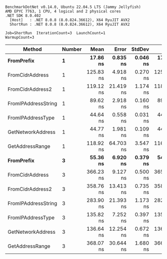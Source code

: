 ```

BenchmarkDotNet v0.14.0, Ubuntu 22.04.5 LTS (Jammy Jellyfish)
AMD EPYC 7763, 1 CPU, 4 logical and 2 physical cores
.NET SDK 8.0.402
  [Host]   : .NET 8.0.8 (8.0.824.36612), X64 RyuJIT AVX2
  ShortRun : .NET 8.0.8 (8.0.824.36612), X64 RyuJIT AVX2

Job=ShortRun  IterationCount=3  LaunchCount=1  
WarmupCount=3  

```
| Method              | Number | Mean      | Error     | StdDev   | Min       | Max       | Gen0   | Allocated |
|-------------------- |------- |----------:|----------:|---------:|----------:|----------:|-------:|----------:|
| **FromPrefix**          | **1**      |  **17.86 ns** |  **0.835 ns** | **0.046 ns** |  **17.81 ns** |  **17.91 ns** | **0.0007** |      **56 B** |
| FromCidrAddress     | 1      | 125.83 ns |  4.918 ns | 0.270 ns | 125.64 ns | 126.13 ns | 0.0012 |     112 B |
| FromCidrAddress2    | 1      | 119.12 ns | 21.419 ns | 1.174 ns | 118.03 ns | 120.36 ns | 0.0012 |     112 B |
| FromIPAddressString | 1      |  89.62 ns |  2.918 ns | 0.160 ns |  89.51 ns |  89.80 ns | 0.0006 |      56 B |
| FromIPAddressType   | 1      |  44.64 ns |  0.558 ns | 0.031 ns |  44.61 ns |  44.67 ns | 0.0010 |      88 B |
| GetNetworkAddress   | 1      |  44.77 ns |  1.981 ns | 0.109 ns |  44.65 ns |  44.86 ns | 0.0007 |      56 B |
| GetAddressRange     | 1      | 118.92 ns | 64.703 ns | 3.547 ns | 116.74 ns | 123.01 ns | 0.0019 |     168 B |
| **FromPrefix**          | **3**      |  **55.36 ns** |  **6.920 ns** | **0.379 ns** |  **54.92 ns** |  **55.60 ns** | **0.0020** |     **168 B** |
| FromCidrAddress     | 3      | 366.23 ns |  9.127 ns | 0.500 ns | 365.88 ns | 366.81 ns | 0.0038 |     336 B |
| FromCidrAddress2    | 3      | 358.76 ns | 13.413 ns | 0.735 ns | 358.08 ns | 359.54 ns | 0.0038 |     336 B |
| FromIPAddressString | 3      | 283.90 ns | 21.393 ns | 1.173 ns | 282.57 ns | 284.78 ns | 0.0019 |     168 B |
| FromIPAddressType   | 3      | 135.82 ns |  7.252 ns | 0.397 ns | 135.54 ns | 136.27 ns | 0.0031 |     264 B |
| GetNetworkAddress   | 3      | 136.64 ns | 12.254 ns | 0.672 ns | 136.20 ns | 137.41 ns | 0.0019 |     168 B |
| GetAddressRange     | 3      | 368.07 ns | 30.644 ns | 1.680 ns | 366.15 ns | 369.21 ns | 0.0057 |     504 B |
